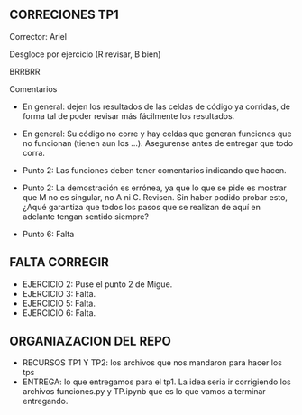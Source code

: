 ## CORRECIONES TP1
Corrector: Ariel

Desgloce por ejercicio (R revisar, B bien)

BRRBRR

Comentarios

- En general: dejen los resultados de las celdas de código ya corridas, de forma tal de poder revisar más fácilmente los resultados.

- En general: Su código no corre y hay celdas que generan funciones que no funcionan (tienen aun los ...). Asegurense antes de entregar que todo corra.

- Punto 2: Las funciones deben tener comentarios indicando que hacen.

- Punto 2: La demostración es errónea, ya que lo que se pide es mostrar que M no es singular, no A ni C. Revisen. Sin haber podido probar esto, ¿Aqué garantiza que todos los pasos que se realizan de aquí en adelante tengan sentido siempre?

- Punto 6: Falta

## FALTA CORREGIR
- EJERCICIO 2: Puse el punto 2 de Migue.
- EJERCICIO 3: Falta.
- EJERCICIO 5: Falta.
- EJERCICIO 6: Falta.

## ORGANIAZACION DEL REPO
- RECURSOS TP1 Y TP2: los archivos que nos mandaron para hacer los tps
- ENTREGA: lo que entregamos para el tp1. 
La idea seria ir corrigiendo los archivos funciones.py y TP.ipynb que es lo que vamos a terminar entregando.